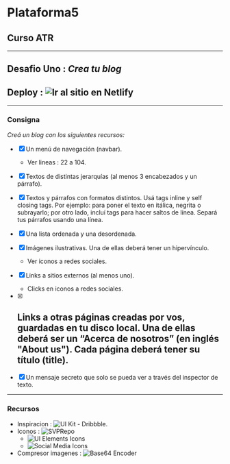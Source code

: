 # Plataforma5
## Curso ATR

---
## Desafio Uno : *Crea tu blog*

## Deploy : ![Ir al sitio en Netlify](https://p5-atr-desafio-uno.netlify.app/)

---
### Consigna

_Creá un blog con los siguientes recursos:_

 - [X] Un menú de navegación (navbar).
    - Ver lineas : 22 a 104.
 - [X] Textos de distintas jerarquías (al menos 3 encabezados y un párrafo).
 - [X] Textos y párrafos con formatos distintos. Usá tags inline y self closing tags. Por ejemplo: para poner el texto en itálica, negrita o subrayarlo; por otro lado, incluí tags para hacer saltos de línea. Separá tus párrafos usando una línea.
 - [X] Una lista ordenada y una desordenada.
 - [X] Imágenes ilustrativas. Una de ellas deberá tener un hipervínculo.
    - Ver iconos a redes sociales.
 - [X] Links a sitios externos (al menos uno).
    - Clicks en iconos a redes sociales.
 - [X] Links a otras páginas creadas por vos, guardadas en tu disco local. Una de ellas deberá ser un “Acerca de nosotros” (en inglés "About us"). Cada página deberá tener su título (title).
    - 
 - [X] Un mensaje secreto que solo se pueda ver a través del inspector de texto.


 ---
### Recursos

 - Inspiracion : ![UI Kit - Dribbble](https://dribbble.com/shots/18567045-Minimal-blog-post-Untitled-UI).
 - Iconos : ![SVPRepo](https://www.svgrepo.com/)
    - ![UI Elements Icons](https://www.svgrepo.com/collection/element-plus-line-interface-icons/)
    - ![Social Media Icons](https://www.svgrepo.com/collection/uiw-interface-icons/)
 - Compresor imagenes : ![Base64 Encoder](https://jpillora.com/base64-encoder/)
